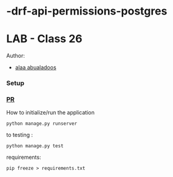 # -drf-api-permissions-postgres
# LAB - Class 26
Author:
- [alaa abualadoos](https://www.linkedin.com/in/alaa-abu-al-adoos-047428237/)
### Setup
### [PR](https://github.com/alaa-adoos/Docker_crypto/pull/1)
How to initialize/run the  application
```
python manage.py runserver   
```
to testing :
```
python manage.py test  
```
requirements:
```
pip freeze > requirements.txt
```
